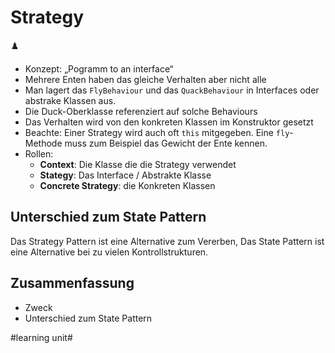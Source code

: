 
# Strategy
♟️

- Konzept: „Pogramm to an interface“
- Mehrere Enten haben das gleiche Verhalten aber nicht alle
- Man lagert das `FlyBehaviour` und das `QuackBehaviour` in Interfaces oder abstrake Klassen aus.
- Die Duck-Oberklasse referenziert auf solche Behaviours
- Das Verhalten wird von den konkreten Klassen im Konstruktor gesetzt
- Beachte: Einer Strategy wird auch oft `this` mitgegeben. Eine `fly`-Methode muss zum Beispiel das Gewicht der Ente kennen.
- Rollen: 
	- **Context**: Die Klasse die die Strategy verwendet
	- **Stategy**: Das Interface / Abstrakte Klasse
	- **Concrete Strategy**: die Konkreten Klassen


## Unterschied zum State Pattern

Das Strategy Pattern ist eine Alternative zum Vererben, Das State Pattern ist eine Alternative bei zu vielen Kontrollstrukturen.

## Zusammenfassung
- Zweck
- Unterschied zum State Pattern


#learning unit#
